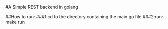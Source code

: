 #A Simple REST backend in golang

##How to run:
###1:cd to the directory containing the main.go file
###2:run: make run
